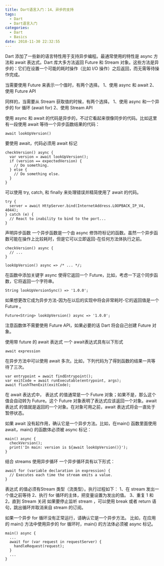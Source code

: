 ```yaml
---
title: Dart语言入门：14、异步的支持
tags:
  - Dart
  - Dart语言入门
categories:
  - Dart
  - Basics
date: 2018-11-30 22:32:55
---
```


Dart 添加了一些新的语言特性用于支持异步编程。最通常使用的特性是 async 方法和 await 表达式。Dart 库大多方法返回 Future 和 Stream 对象。这些方法是异步的：它们在设置一个可能的耗时操作（比如 I/O 操作）之后返回，而无需等待操作完成。

当需要使用 Future 来表示一个值时，有两个选择。
1、使用 async 和 await
2、使用 Future API

同样的，当需要从 Stream 获取值的时候，有两个选择。
1、使用 async 和一个异步的 for 循环 (await for)
2、使用 Stream API

使用 async 和 await 的代码是异步的，不过它看起来很像同步的代码。比如这里有一段使用 await 等待一个异步函数结果的代码：
```
await lookUpVersion()
```

要使用 await，代码必须用 await 标记
```
checkVersion() async {
  var version = await lookUpVersion();
  if (version == expectedVersion) {
    // Do something.
  } else {
    // Do something else.
  }
}
```

可以使用 try, catch, 和 finally 来处理错误并精简使用了 await 的代码。
```
try {
  server = await HttpServer.bind(InternetAddress.LOOPBACK_IP_V4, 4044);
} catch (e) {
  // React to inability to bind to the port...
}
```

声明异步函数
一个异步函数是一个由 async 修饰符标记的函数。虽然一个异步函数可能在操作上比较耗时，但是它可以立即返回-在任何方法体执行之前。
```
checkVersion() async {
  // ...
}

lookUpVersion() async => /* ... */;
```

在函数中添加关键字 async 使得它返回一个 Future，比如，考虑一下这个同步函数，它将返回一个字符串。
```
String lookUpVersionSync() => '1.0.0';
```

如果想更改它成为异步方法-因为在以后的实现中将会非常耗时-它的返回值是一个 Future 。
```
Future<String> lookUpVersion() async => '1.0.0';
```
注意函数体不需要使用 Future API，如果必要的话 Dart 将会自己创建 Future 对象。

使用带 future 的 await 表达式
一个 await表达式具有以下形式
```
await expression
```

在异步方法中可以使用 await 多次。比如，下列代码为了得到函数的结果一共等待了三次。
```
var entrypoint = await findEntrypoint();
var exitCode = await runExecutable(entrypoint, args);
await flushThenExit(exitCode);
```

在 await 表达式中， 表达式 的值通常是一个 Future 对象；如果不是，那么这个值会自动转为 Future。这个 Future 对象表明了表达式应该返回一个对象。await 表达式 的值就是返回的一个对象。在对象可用之前，await 表达式将会一直处于暂停状态。

如果 await 没有起作用，确认它是一个异步方法。比如，在main() 函数里面使用await，main() 的函数体必须被 async 标记：
```
main() async {
  checkVersion();
  print('In main: version is ${await lookUpVersion()}');
}
```

结合 streams 使用异步循环
一个异步循环具有以下形式：
```
await for (variable declaration in expression) {
  // Executes each time the stream emits a value.
}
```

表达式 的值必须有Stream 类型（流类型）。执行过程如下：
1、在 stream 发出一个值之前等待
2、执行 for 循环的主体，把变量设置为发出的值。
3、重复 1 和 2，直到 Stream 关闭
如果要停止监听 stream ，可以使用 break 或者 return 语句，跳出循环并取消来自 stream 的订阅。

如果一个异步 for 循环没有正常运行，请确认它是一个异步方法。 比如，在应用的 main() 方法中使用异步的 for 循环时，main() 的方法体必须被 async 标记。
```
main() async {
  ...
  await for (var request in requestServer) {
    handleRequest(request);
  }
  ...
}
```
